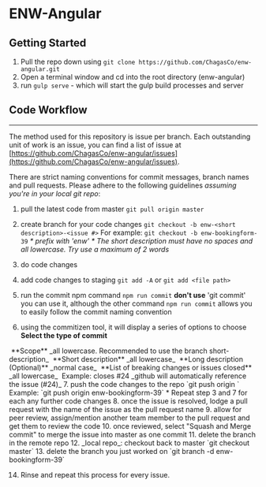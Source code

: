 # ENW-Angular

## Getting Started
1. Pull the repo down using `git clone https://github.com/ChagasCo/enw-angular.git`
2. Open a terminal window and cd into the root directory (enw-angular)
3. run `gulp serve` - which will start the gulp build processes and server

## Code Workflow
---
The method used for this repository is issue per branch. Each outstanding unit of work is an issue, you can find a list of issue at [https://github.com/ChagasCo/enw-angular/issues](https://github.com/ChagasCo/enw-angular/issues).

There are strict naming conventions for commit messages, branch names and pull requests. Please adhere to the following guidelines _assuming you're in your local git repo_:
1. pull the latest code from master `git pull origin master`
2. create branch for your code changes `git checkout -b enw-<short description>-<issue #>`
  For example: `git checkout -b enw-bookingform-39` 
  _* prefix with 'enw'_
  _* The short description must have no spaces and all lowercase. Try use a maximum of 2 words_
3. do code changes
4. add code changes to staging `git add -A` or `git add <file path>`

5. run the commit npm command `npm run commit`
   **don't use** 'git commit' you can use it, although the other command `npm run commit` allows you to easily follow the commit naming convention
6. using the commitizen tool, it will display a series of options to choose
  **Select the type of commit**
  <image>
  **Scope**
  _all lowercase. Recommended to use the branch short-description_
  <image>
  **Short description**
  _all lowercase_
  <image>
  **Long description (Optional)**
  _normal case_
  <image>
  **List of breaking changes or issues closed**
  _all lowercase_
  <image>
  Example: closes #24
  _github will automatically reference the issue (#24)_
7. push the code changes to the repo `git push origin <branch name>`
  Example: `git push origin enw-bookingform-39`
* Repeat step 3 and 7 for each any further code changes
8. once the issue is resolved, lodge a pull request with the name of the issue as the pull request name
9. allow for peer review, assign/mention another team member to the pull request and get them to review the code
10. once reviewed, select "Squash and Merge commit" to merge the issue into master as one commit
11. delete the branch in the remote repo
12. _local repo_: checkout back to master `git checkout master`
13. delete the branch you just worked on `git branch -d enw-bookingform-39`

14. Rinse and repeat this process for every issue.
